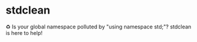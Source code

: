 # stdclean
♻️ Is your global namespace polluted by "using namespace std;"? stdclean is here to help!
